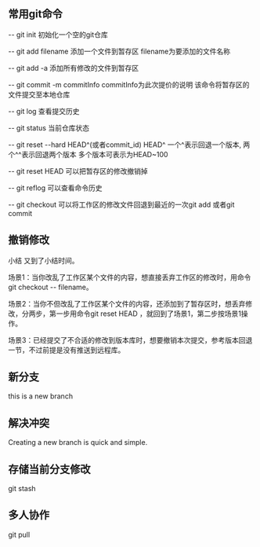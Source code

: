 ## 常用git命令
-- git init 初始化一个空的git仓库

-- git add filename   添加一个文件到暂存区  filename为要添加的文件名称

-- git add -a   添加所有修改的文件到暂存区

-- git commit -m commitInfo   commitInfo为此次提价的说明   该命令将暂存区的文件提交至本地仓库  

-- git log 查看提交历史

-- git status 当前仓库状态

-- git reset --hard HEAD^(或者commit_id)   HEAD^  一个^表示回退一个版本, 两个^^表示回退两个版本  多个版本可表示为HEAD~100

-- git reset HEAD <filename> 可以把暂存区的修改撤销掉

-- git reflog 可以查看命令历史

-- git checkout 可以将工作区的修改文件回退到最近的一次git add 或者git commit


## 撤销修改

小结
又到了小结时间。

场景1：当你改乱了工作区某个文件的内容，想直接丢弃工作区的修改时，用命令git checkout -- filename。

场景2：当你不但改乱了工作区某个文件的内容，还添加到了暂存区时，想丢弃修改，分两步，第一步用命令git reset HEAD <filename>，就回到了场景1，第二步按场景1操作。

场景3：已经提交了不合适的修改到版本库时，想要撤销本次提交，参考版本回退一节，不过前提是没有推送到远程库。

## 新分支
this is a new branch

## 解决冲突
Creating a new branch is quick and simple.
## 存储当前分支修改
git stash
## 多人协作
git pull
